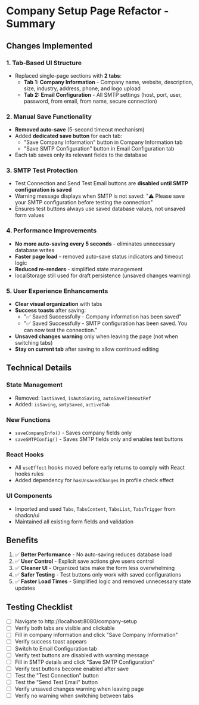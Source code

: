 # Company Setup Page Refactor - Summary

## Changes Implemented

### 1. **Tab-Based UI Structure**
- Replaced single-page sections with **2 tabs**:
  - **Tab 1: Company Information** - Company name, website, description, size, industry, address, phone, and logo upload
  - **Tab 2: Email Configuration** - All SMTP settings (host, port, user, password, from email, from name, secure connection)

### 2. **Manual Save Functionality**
- **Removed auto-save** (5-second timeout mechanism)
- Added **dedicated save button** for each tab:
  - "Save Company Information" button in Company Information tab
  - "Save SMTP Configuration" button in Email Configuration tab
- Each tab saves only its relevant fields to the database

### 3. **SMTP Test Protection**
- Test Connection and Send Test Email buttons are **disabled until SMTP configuration is saved**
- Warning message displays when SMTP is not saved: "⚠️ Please save your SMTP configuration before testing the connection"
- Ensures test buttons always use saved database values, not unsaved form values

### 4. **Performance Improvements**
- **No more auto-saving every 5 seconds** - eliminates unnecessary database writes
- **Faster page load** - removed auto-save status indicators and timeout logic
- **Reduced re-renders** - simplified state management
- localStorage still used for draft persistence (unsaved changes warning)

### 5. **User Experience Enhancements**
- **Clear visual organization** with tabs
- **Success toasts** after saving:
  - "✅ Saved Successfully - Company information has been saved"
  - "✅ Saved Successfully - SMTP configuration has been saved. You can now test the connection."
- **Unsaved changes warning** only when leaving the page (not when switching tabs)
- **Stay on current tab** after saving to allow continued editing

## Technical Details

### State Management
- Removed: `lastSaved`, `isAutoSaving`, `autoSaveTimeoutRef`
- Added: `isSaving`, `smtpSaved`, `activeTab`

### New Functions
- `saveCompanyInfo()` - Saves company fields only
- `saveSMTPConfig()` - Saves SMTP fields only and enables test buttons

### React Hooks
- All `useEffect` hooks moved before early returns to comply with React hooks rules
- Added dependency for `hasUnsavedChanges` in profile check effect

### UI Components
- Imported and used `Tabs`, `TabsContent`, `TabsList`, `TabsTrigger` from shadcn/ui
- Maintained all existing form fields and validation

## Benefits

1. ✅ **Better Performance** - No auto-saving reduces database load
2. ✅ **User Control** - Explicit save actions give users control
3. ✅ **Cleaner UI** - Organized tabs make the form less overwhelming
4. ✅ **Safer Testing** - Test buttons only work with saved configurations
5. ✅ **Faster Load Times** - Simplified logic and removed unnecessary state updates

## Testing Checklist

- [ ] Navigate to http://localhost:8080/company-setup
- [ ] Verify both tabs are visible and clickable
- [ ] Fill in company information and click "Save Company Information"
- [ ] Verify success toast appears
- [ ] Switch to Email Configuration tab
- [ ] Verify test buttons are disabled with warning message
- [ ] Fill in SMTP details and click "Save SMTP Configuration"
- [ ] Verify test buttons become enabled after save
- [ ] Test the "Test Connection" button
- [ ] Test the "Send Test Email" button
- [ ] Verify unsaved changes warning when leaving page
- [ ] Verify no warning when switching between tabs
